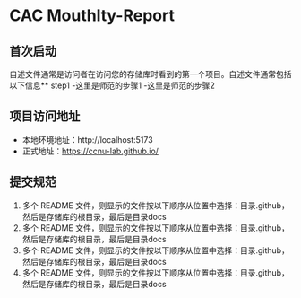 # CAC Mouthlty-Report

## 首次启动
自述文件通常是访问者在访问您的存储库时看到的第一个项目。自述文件通常包括以下信息**
step1
-这里是师范的步骤1
-这里是师范的步骤2

## 项目访问地址
- 本地环境地址：http://localhost:5173
- 正式地址：https://ccnu-lab.github.io/

## 提交规范
1. 多个 README 文件，则显示的文件按以下顺序从位置中选择：目录.github，然后是存储库的根目录，最后是目录docs 
2. 多个 README 文件，则显示的文件按以下顺序从位置中选择：目录.github，然后是存储库的根目录，最后是目录docs 
3. 多个 README 文件，则显示的文件按以下顺序从位置中选择：目录.github，然后是存储库的根目录，最后是目录docs 
4. 多个 README 文件，则显示的文件按以下顺序从位置中选择：目录.github，然后是存储库的根目录，最后是目录docs
